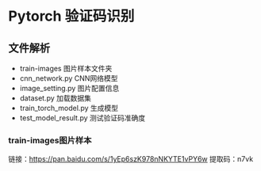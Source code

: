 # Pytorch 验证码识别

## 文件解析
* train-images              图片样本文件夹
* cnn_network.py            CNN网络模型 
* image_setting.py          图片配置信息
* dataset.py                加载数据集
* train_torch_model.py     生成模型
* test_model_result.py      测试验证码准确度


### train-images图片样本
链接：https://pan.baidu.com/s/1yEp6szK978nNKYTE1vPY6w 
提取码：n7vk 